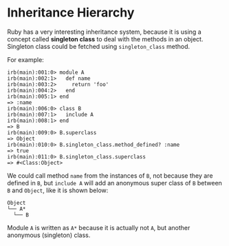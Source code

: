 # Inheritance Hierarchy

Ruby has a very interesting inheritance system, because it is using a concept called __singleton class__ to deal with the methods in an object. Singleton class could be fetched using `singleton_class` method.

For example:

  ```console
irb(main):001:0> module A
irb(main):002:1>   def name
irb(main):003:2>     return 'foo'
irb(main):004:2>   end
irb(main):005:1> end
=> :name
irb(main):006:0> class B
irb(main):007:1>   include A
irb(main):008:1> end
=> B
irb(main):009:0> B.superclass
=> Object
irb(main):010:0> B.singleton_class.method_defined? :name
=> true
irb(main):011:0> B.singleton_class.superclass
=> #<Class:Object>
  ```

We could call method `name` from the instances of `B`, not because they are defined in `B`, but `include A` will add an anonymous super class of `B` between `B` and `Object`, like it is shown below:

  ```text
Object
└── A*
    └── B
  ```

Module `A` is written as `A*` because it is actually not `A`, but another anonymous (singleton) class.
